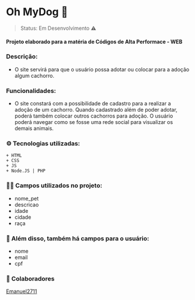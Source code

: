 <h1> Oh MyDog 🐶</h1>

> Status: Em Desenvolvimento ⚠️

#### Projeto elaborado para a matéria de Códigos de Alta Performace - WEB

### Descrição:
+ O site servirá para que o usuário possa adotar ou colocar para a adoção algum cachorro.

### Funcionalidades:
+ O site constará com a possibilidade de cadastro para a realizar a adoção de um cachorro. Quando cadastrado além de poder adotar, poderá também colocar outros cachorros para adoção. O usuário poderá navegar como se fosse uma rede social para visualizar os demais animais.

### ⚙️ Tecnologias utilizadas: 
    + HTML
    + CSS
    + JS
    + Node.JS | PHP

### 👨‍💻 Campos utilizados no projeto:
+ nome_pet
+ descricao
+ idade
+ cidade
+ raça

### 👥 Além disso, também há campos para o usuário:
+ nome
+ email
+ cpf

### 👤 Colaboradores
[Emanuel2711](https://github.com/Emanuel2711)

